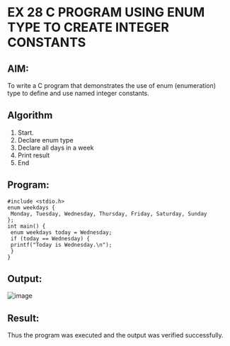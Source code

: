 # EX 28 C PROGRAM USING ENUM TYPE TO CREATE INTEGER CONSTANTS
## AIM:
To write a C program that demonstrates the use of enum (enumeration) type to define and use named integer constants.

## Algorithm
1.	Start.
2.	Declare enum type
3.	Declare all days in a week
4.	Print result
5.	End  

## Program:
```
#include <stdio.h>
enum weekdays {
 Monday, Tuesday, Wednesday, Thursday, Friday, Saturday, Sunday
};
int main() {
 enum weekdays today = Wednesday;
 if (today == Wednesday) {
 printf("Today is Wednesday.\n");
 }
}
```

## Output:

![image](https://github.com/user-attachments/assets/b5682eff-03e5-4c02-982a-559bd43469f5)


## Result:
Thus the program was executed and the output was verified successfully.
